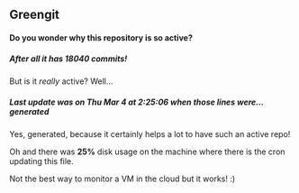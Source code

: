 ## Greengit

#### Do you wonder why this repository is so active?

##### After all it has 18040 commits!

But is it *really* active? Well...

##### Last update was on Thu Mar 4 at 2:25:06 when those lines were... generated

Yes, generated, because it certainly helps a lot to have such an active repo!

Oh and there was **25%** disk usage on the machine
where there is the cron updating this file.

Not the best way to monitor a VM in the cloud but it works! :)
